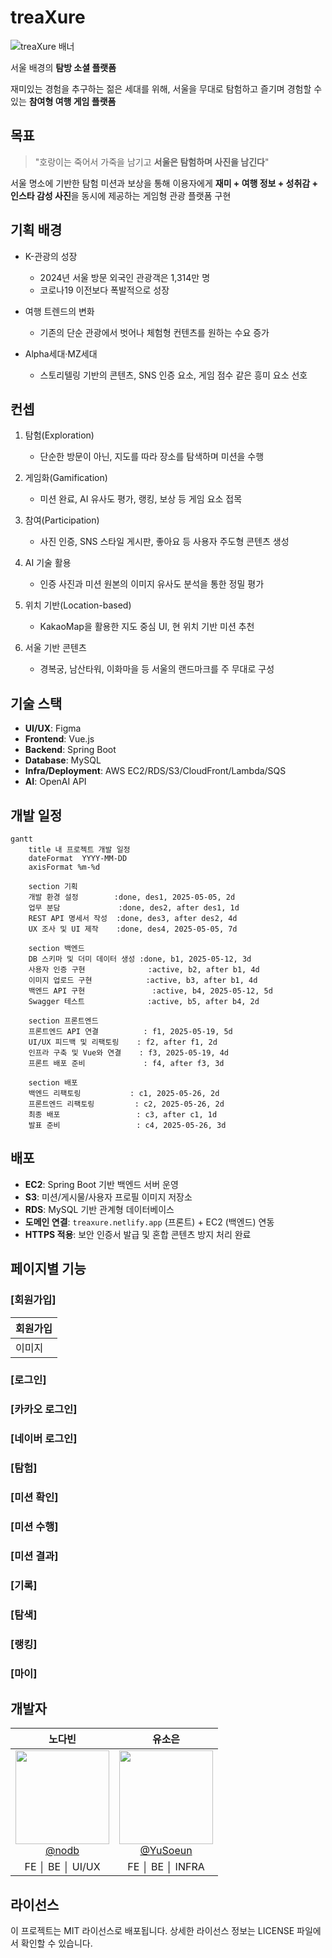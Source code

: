 # treaXure

![treaXure 배너](https://github.com/user-attachments/assets/a4d0a9f0-1495-4ab4-8bd1-0676621e7298)


서울 배경의 **탐방 소셜 플랫폼**

재미있는 경험을 추구하는 젊은 세대를 위해, 서울을 무대로 탐험하고 즐기며 경험할 수 있는 **참여형 여행 게임 플랫폼**

## 목표

> "호랑이는 죽어서 가죽을 남기고 **서울은 탐험하며 사진을 남긴다**"

서울 명소에 기반한 탐험 미션과 보상을 통해 이용자에게 **재미 + 여행 정보 + 성취감 + 인스타 감성 사진**을 동시에 제공하는 게임형 관광 플랫폼 구현

## 기획 배경

- K-관광의 성장

  - 2024년 서울 방문 외국인 관광객은 1,314만 명
  - 코로나19 이전보다 폭발적으로 성장

- 여행 트렌드의 변화

  - 기존의 단순 관광에서 벗어나 체험형 컨텐츠를 원하는 수요 증가

- Alpha세대·MZ세대
  - 스토리텔링 기반의 콘텐츠, SNS 인증 요소, 게임 점수 같은 흥미 요소 선호

## 컨셉

1. 탐험(Exploration)

   - 단순한 방문이 아닌, 지도를 따라 장소를 탐색하며 미션을 수행

2. 게임화(Gamification)

   - 미션 완료, AI 유사도 평가, 랭킹, 보상 등 게임 요소 접목

3. 참여(Participation)

   - 사진 인증, SNS 스타일 게시판, 좋아요 등 사용자 주도형 콘텐츠 생성

4. AI 기술 활용

   - 인증 사진과 미션 원본의 이미지 유사도 분석을 통한 정밀 평가

5. 위치 기반(Location-based)

   - KakaoMap을 활용한 지도 중심 UI, 현 위치 기반 미션 추천

6. 서울 기반 콘텐츠

   - 경복궁, 남산타워, 이화마을 등 서울의 랜드마크를 주 무대로 구성

## 기술 스택

- **UI/UX**: Figma
- **Frontend**: Vue.js
- **Backend**: Spring Boot
- **Database**: MySQL
- **Infra/Deployment**: AWS EC2/RDS/S3/CloudFront/Lambda/SQS
- **AI**: OpenAI API

## 개발 일정

```mermaid
gantt
    title 내 프로젝트 개발 일정
    dateFormat  YYYY-MM-DD
    axisFormat %m-%d

    section 기획
    개발 환경 설정        :done, des1, 2025-05-05, 2d
    업무 분담             :done, des2, after des1, 1d
    REST API 명세서 작성  :done, des3, after des2, 4d
    UX 조사 및 UI 제작    :done, des4, 2025-05-05, 7d

    section 백엔드
    DB 스키마 및 더미 데이터 생성 :done, b1, 2025-05-12, 3d
    사용자 인증 구현              :active, b2, after b1, 4d
    이미지 업로드 구현            :active, b3, after b1, 4d
    백엔드 API 구현               :active, b4, 2025-05-12, 5d
    Swagger 테스트              :active, b5, after b4, 2d

    section 프론트엔드
    프론트엔드 API 연결          : f1, 2025-05-19, 5d
    UI/UX 피드백 및 리팩토링    : f2, after f1, 2d
    인프라 구축 및 Vue와 연결    : f3, 2025-05-19, 4d
    프론트 배포 준비             : f4, after f3, 3d

    section 배포
    백엔드 리팩토링           : c1, 2025-05-26, 2d
    프론트엔드 리팩토링         : c2, 2025-05-26, 2d
    최종 배포                 : c3, after c1, 1d
    발표 준비                 : c4, 2025-05-26, 3d
```

## 배포

- **EC2**: Spring Boot 기반 백엔드 서버 운영
- **S3**: 미션/게시물/사용자 프로필 이미지 저장소
- **RDS**: MySQL 기반 관계형 데이터베이스
- **도메인 연결**: `treaxure.netlify.app` (프론트) + EC2 (백엔드) 연동
- **HTTPS 적용**: 보안 인증서 발급 및 혼합 콘텐츠 방지 처리 완료

## 페이지별 기능

### [회원가입]

| 회원가입 |
| -------- |
| 이미지   |

### [로그인]

### [카카오 로그인]

### [네이버 로그인]

### [탐험]

### [미션 확인]

### [미션 수행]

### [미션 결과]

### [기록]

### [탐색]

### [랭킹]

### [마이]

## 개발자

<div align="center">

|                                                          **노다빈**                                                          |                                                           **유소은**                                                            |
| :--------------------------------------------------------------------------------------------------------------------------: | :-----------------------------------------------------------------------------------------------------------------------------: |
| [<img src="https://avatars.githubusercontent.com/u/71473708?v=4" height=150 width=150> <br/> @nodb](https://github.com/nodb) | [<img src="https://avatars.githubusercontent.com/u/68419318?v=4" height=150 width=150> <br/> @YuSoeun](https://github.com/YuSoeun) |
|                                                       FE │ BE │ UI/UX                                                        |                                                         FE │ BE │ INFRA                                                         |
</div>

## 라이선스

이 프로젝트는 MIT 라이선스로 배포됩니다.
상세한 라이선스 정보는 LICENSE 파일에서 확인할 수 있습니다.
